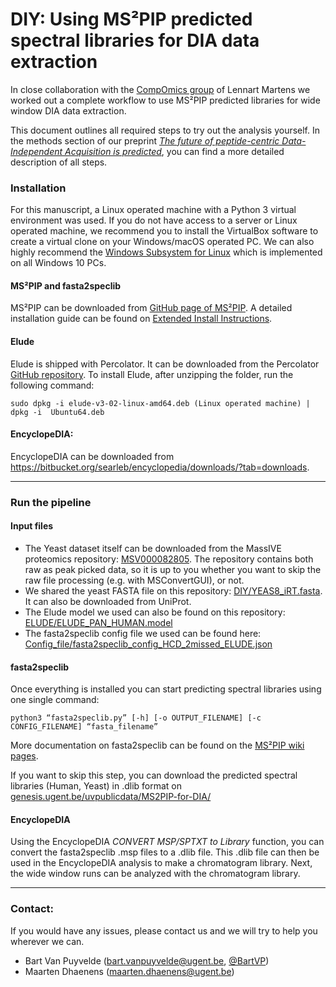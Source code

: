 # DIY: Using MS²PIP predicted spectral libraries for DIA data extraction

In close collaboration with the [CompOmics group](https://www.compomics.com) of Lennart Martens we worked out a complete workflow to use MS²PIP predicted libraries for wide window DIA data extraction.

This document outlines all required steps to try out the analysis yourself. In the methods section of our preprint *[The future of peptide-centric Data-Independent Acquisition is predicted](https://www.biorxiv.org/content/10.1101/681429v1)*, you can find a more detailed description of all steps.

### Installation
For this manuscript, a Linux operated machine with a Python 3 virtual environment was used. If you do not have access to a server or Linux operated machine, we recommend you to install the VirtualBox software to create a virtual clone on your Windows/macOS operated PC. We can also highly recommend the [Windows Subsystem for Linux](https://docs.microsoft.com/en-us/windows/wsl/install-win10) which is implemented on all Windows 10 PCs.

#### MS²PIP and fasta2speclib
MS²PIP can be downloaded from [GitHub page of MS²PIP](https://github.com/compomics/ms2pip_c/releases/latest). A detailed installation guide can be found on [Extended Install Instructions](https://github.com/compomics/ms2pip_c/wiki/Extended_install_instructions).

#### Elude
Elude is shipped with Percolator. It can be downloaded from the Percolator [GitHub repository](https://github.com/percolator/percolator/releases). To install Elude, after unzipping the folder, run the following command:
```
sudo dpkg -i elude-v3-02-linux-amd64.deb (Linux operated machine) | dpkg -i  Ubuntu64.deb
```

#### EncyclopeDIA:
EncyclopeDIA can be downloaded from https://bitbucket.org/searleb/encyclopedia/downloads/?tab=downloads.

---

### Run the pipeline
#### Input files
- The Yeast dataset itself can be downloaded from the MassIVE proteomics repository: [MSV000082805](https://massive.ucsd.edu/ProteoSAFe/dataset.jsp?task=e340c79fbdc64e14a710265761bfeed5). The repository contains both raw as peak picked data, so it is up to you whether you want to skip the raw file processing (e.g. with MSConvertGUI), or not.
- We shared the yeast FASTA file on this repository: [DIY/YEAS8_iRT.fasta](https://github.com/brvpuyve/MS2PIP-for-DIA/blob/master/DIY/YEAS8_iRT.fasta). It can also be downloaded from UniProt.
- The Elude model we used can also be found on this repository: [ELUDE/ELUDE_PAN_HUMAN.model](https://github.com/brvpuyve/MS2PIP-for-DIA/blob/master/ELUDE/ELUDE_PAN_HUMAN.model)
- The fasta2speclib config file we used can be found here: [Config_file/fasta2speclib_config_HCD_2missed_ELUDE.json](https://github.com/brvpuyve/MS2PIP-for-DIA/blob/master/Config_file/fasta2speclib_config_HCD_2missed_ELUDE.json)
 
#### fasta2speclib
Once everything is installed you can start predicting spectral libraries using one single command:
```
python3 “fasta2speclib.py” [-h] [-o OUTPUT_FILENAME] [-c CONFIG_FILENAME] “fasta_filename”
```
More documentation on fasta2speclib can be found on the
[MS²PIP wiki pages](http://compomics.github.io/projects/ms2pip_c/wiki/fasta2speclib).

If you want to skip this step, you can download the predicted spectral libraries (Human, Yeast) in .dlib format on 
[genesis.ugent.be/uvpublicdata/MS2PIP-for-DIA/](http://genesis.ugent.be/uvpublicdata/MS2PIP-for-DIA/)

#### EncyclopeDIA
Using the EncyclopeDIA *CONVERT MSP/SPTXT to Library* function, you can convert the fasta2speclib .msp files to a .dlib file. This .dlib file can then be used in the EncyclopeDIA analysis to make a chromatogram library. Next, the wide window runs can be analyzed with the chromatogram library.

---
### Contact:
If you would have any issues, please contact us and we will try to help you wherever we can. 
- Bart Van Puyvelde ([bart.vanpuyvelde@ugent.be](mailto:bart.vanpuyvelde@ugent.be), [@BartVP](https://twitter.com/BartVP))
- Maarten Dhaenens ([maarten.dhaenens@ugent.be](mailto:maarten.dhaenens@ugent.be))
